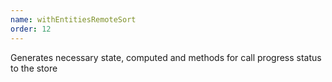 ```yaml
---
name: withEntitiesRemoteSort
order: 12
---
```



Generates necessary state, computed and methods for call progress status to the store
